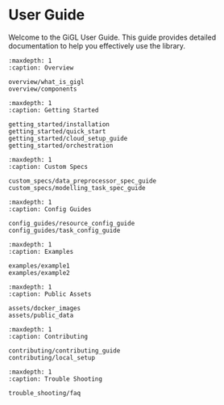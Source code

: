 # User Guide

Welcome to the GiGL User Guide. This guide provides detailed documentation to help you effectively use the library.

```{toctree}
:maxdepth: 1
:caption: Overview

overview/what_is_gigl
overview/components
```

```{toctree}
:maxdepth: 1
:caption: Getting Started

getting_started/installation
getting_started/quick_start
getting_started/cloud_setup_guide
getting_started/orchestration
```

```{toctree}
:maxdepth: 1
:caption: Custom Specs

custom_specs/data_preprocessor_spec_guide
custom_specs/modelling_task_spec_guide
```

```{toctree}
:maxdepth: 1
:caption: Config Guides

config_guides/resource_config_guide
config_guides/task_config_guide
```

```{toctree}
:maxdepth: 1
:caption: Examples

examples/example1
examples/example2
```

```{toctree}
:maxdepth: 1
:caption: Public Assets

assets/docker_images
assets/public_data
```

```{toctree}
:maxdepth: 1
:caption: Contributing

contributing/contributing_guide
contributing/local_setup
```

```{toctree}
:maxdepth: 1
:caption: Trouble Shooting

trouble_shooting/faq
```
